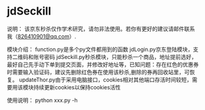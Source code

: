 # jdSeckill
说明：
该京东秒杀仅作学术研究，请勿非法使用。若你有更好的建议请邮件联系我（826410901@qq.com）.

模块介绍：
function.py是多个py文件都用到的函数
jdLogin.py京东登陆模块，支持二维码和账号密码
jdSeckill.py秒杀模块，只能秒杀一个商品，地址提前选好，最好自己先手动下单到提交页面，并修改好地址等，已知问题：存在红色的优惠券时需要输入验证码，建议先删除红色券在使用该秒杀,删除的券再回收站里，可恢复。
updateThor.py由于采用电脑接口，cookies相对其他端口存活时间较短，需要用该模块持续更新cookies以保持cookies活性

使用说明：
python xxx.py -h
